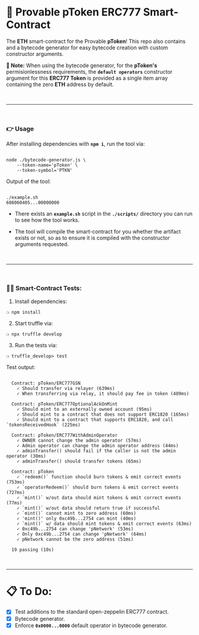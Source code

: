 # :page_with_curl: Provable pToken ERC777 Smart-Contract

The __ETH__ smart-contract for the Provable __pToken__! This repo also contains and a bytecode generator for easy bytecode creation with custom constructor arguments.

__:postal_horn: Note:__ When using the bytecode generator, for the __pToken's__ permisionlessness requirements, the __`default operators`__ constructor argument for this __ERC777 Token__ is provided as a single item array containing the zero __ETH__ address by default.

&nbsp;

***

&nbsp;

### :point_right: Usage

After installing dependencies with __`npm i`__, run the tool via:

```

node ./bytecode-generator.js \
    --token-name='pToken' \
    --token-symbol='PTKN'

```

Output of the tool:

```

./example.sh
608060405...00000000

```

 - There exists an __`example.sh`__ script in the __`./scripts/`__ directory you can run to see how the tool works.

 - The tool will compile the smart-contract for you whether the artifact exists or not, so as to ensure it is compiled with the constructor arguments requested.

&nbsp;

***

&nbsp;

### :guardsman: Smart-Contract Tests:

1) Install dependencies:

```
❍ npm install
```

2) Start truffle via:

```
❍ npx truffle develop
```

3) Run the tests via:

```
❍ truffle_develop> test
```

Test output:

```

  Contract: pToken/ERC777GSN
    ✓ Should transfer via relayer (639ms)
    ✓ When transferring via relay, it should pay fee in token (489ms)

  Contract: pToken/ERC777OptionalAckOnMint
    ✓ Should mint to an externally owned account (95ms)
    ✓ Should mint to a contract that does not support ERC1820 (165ms)
    ✓ Should mint to a contract that supports ERC1820, and call `tokensReceivedHook` (225ms)

  Contract: pToken/ERC777WithAdminOperator
    ✓ OWNER cannot change the admin operator (57ms)
    ✓ Admin operator can change the admin operator address (44ms)
    ✓ adminTransfer() should fail if the caller is not the admin operator (38ms)
    ✓ adminTransfer() should transfer tokens (65ms)

  Contract: pToken
    ✓ `redeem()` function should burn tokens & emit correct events (753ms)
    ✓ `operatorRedeem()` should burn tokens & emit correct events (727ms)
    ✓ `mint()` w/out data should mint tokens & emit correct events (77ms)
    ✓ `mint()` w/out data should return true if successful
    ✓ `mint()` cannot mint to zero address (60ms)
    ✓ 'mint()' only 0xc49b...2754 can mint (40ms)
    ✓ `mint()` w/ data should mint tokens & emit correct events (63ms)
    ✓ 0xc49b...2754 can change 'pNetwork' (53ms)
    ✓ Only 0xc49b...2754 can change 'pNetwork' (64ms)
    ✓ pNetwork cannot be the zero address (51ms)

  19 passing (10s)

```

&nbsp;

***

# :clipboard: To Do:

- [x] Test additions to the standard open-zeppelin ERC777 contract.
- [x] Bytecode generator.
- [x] Enforce __`0x0000...0000`__ default operator in bytecode generator.

&nbsp;
